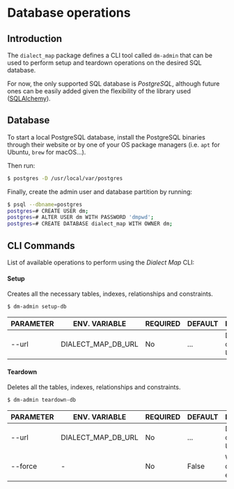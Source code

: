 # Database operations


## Introduction
The `dialect_map` package defines a CLI tool called `dm-admin` that can be used to perform
setup and teardown operations on the desired SQL database.

For now, the only supported SQL database is _PostgreSQL_, although future ones can be easily added
given the flexibility of the library used ([SQLAlchemy][sqlalchemy-website]).


## Database
To start a local PostgreSQL database, install the PostgreSQL binaries through their website or by one
of your OS package managers (i.e. `apt` for Ubuntu, `brew` for macOS...).

Then run:
```sh
$ postgres -D /usr/local/var/postgres
```

Finally, create the admin user and database partition by running:
```sh
$ psql --dbname=postgres
postgres=# CREATE USER dm;
postgres=# ALTER USER dm WITH PASSWORD 'dmpwd';
postgres=# CREATE DATABASE dialect_map WITH OWNER dm;
```


## CLI Commands
List of available operations to perform using the _Dialect Map_ CLI:

#### Setup
Creates all the necessary tables, indexes, relationships and constraints.
```sh
$ dm-admin setup-db
```

| PARAMETER   | ENV. VARIABLE         | REQUIRED | DEFAULT | DESCRIPTION                        |
|-------------|-----------------------|----------|---------|------------------------------------|
| --url       | DIALECT_MAP_DB_URL    | No       | ...     | Database connection URL            |

#### Teardown
Deletes all the tables, indexes, relationships and constraints.
```sh
$ dm-admin teardown-db
```

| PARAMETER   | ENV. VARIABLE         | REQUIRED | DEFAULT | DESCRIPTION                        |
|-------------|-----------------------|----------|---------|------------------------------------|
| --url       | DIALECT_MAP_DB_URL    | No       | ...     | Database connection URL            |
| --force     | -                     | No       | False   | Whether to delete non-empty tables |


[sqlalchemy-website]: https://www.sqlalchemy.org/
